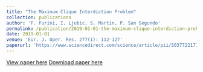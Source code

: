 ```yaml
---
title: "The Maximum Clique Interdiction Problem"
collection: publications
author: 'F. Furini, I. Ljubic, S. Martin, P. San Segundo'
permalink: /publication/2019-01-01-the-maximum-clique-interdiction-problem
date: 2019-01-01
venue: 'Eur. J. Oper. Res. 277(1): 112-127'
paperurl: 'https://www.sciencedirect.com/science/article/pii/S0377221719301572?via%3Dihub'
---
```

[View paper here](https://www.sciencedirect.com/science/article/pii/S0377221719301572?via%3Dihub)
[Download paper here](http://www.optimization-online.org/DB_FILE/2018/01/6417.pdf)
